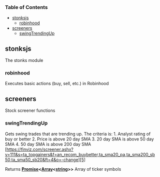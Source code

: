 <!-- Generated by documentation.js. Update this documentation by updating the source code. -->

### Table of Contents

-   [stonksjs][1]
    -   [robinhood][2]
-   [screeners][3]
    -   [swingTrendingUp][4]

## stonksjs

The stonks module

### robinhood

Executes basic actions (buy, sell, etc.) in Robinhood

## screeners

Stock screener functions

### swingTrendingUp

Gets swing trades that are trending up. The criteria is:
  1\. Analyst rating of buy or better
  2\. Price is above 20 day SMA
  3\. 20 day SMA is above 50 day SMA
  4\. 50 day SMA is above 200 day SMA
[https://finviz.com/screener.ashx?v=111&s=ta_topgainers&f=an_recom_buybetter,ta_sma20_pa,ta_sma200_sb50,ta_sma50_sb20&ft=4&o=-change][5]

Returns **[Promise][6]&lt;[Array][7]&lt;[string][8]>>** Array of ticker symbols

[1]: #stonksjs

[2]: #robinhood

[3]: #screeners

[4]: #swingtrendingup

[5]: https://finviz.com/screener.ashx?v=111&s=ta_topgainers&f=an_recom_buybetter,ta_sma20_pa,ta_sma200_sb50,ta_sma50_sb20&ft=4&o=-change

[6]: https://developer.mozilla.org/docs/Web/JavaScript/Reference/Global_Objects/Promise

[7]: https://developer.mozilla.org/docs/Web/JavaScript/Reference/Global_Objects/Array

[8]: https://developer.mozilla.org/docs/Web/JavaScript/Reference/Global_Objects/String
